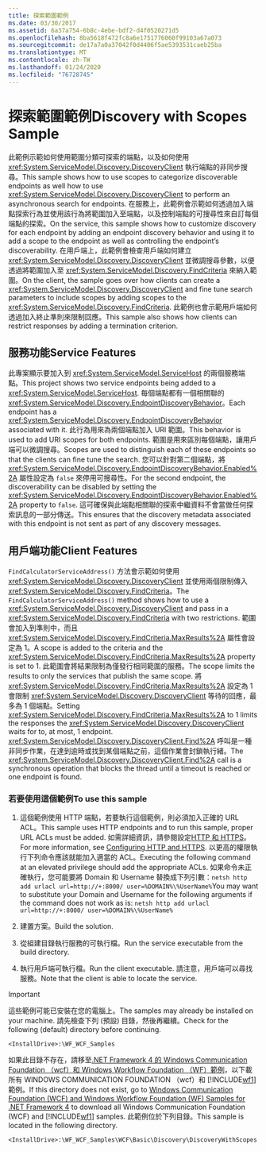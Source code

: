 ```yaml
---
title: 探索範圍範例
ms.date: 03/30/2017
ms.assetid: 6a37a754-6b8c-4ebe-bdf2-d4f0520271d5
ms.openlocfilehash: 8ba5618f472fc8a6e1751776060f99103a67a073
ms.sourcegitcommit: de17a7a0a37042f0d4406f5ae5393531caeb25ba
ms.translationtype: MT
ms.contentlocale: zh-TW
ms.lasthandoff: 01/24/2020
ms.locfileid: "76728745"
---
```

# <a name="discovery-with-scopes-sample"></a><span data-ttu-id="9b8c4-102">探索範圍範例</span><span class="sxs-lookup"><span data-stu-id="9b8c4-102">Discovery with Scopes Sample</span></span>

<span data-ttu-id="9b8c4-103">此範例示範如何使用範圍分類可探索的端點，以及如何使用 <xref:System.ServiceModel.Discovery.DiscoveryClient> 執行端點的非同步搜尋。</span><span class="sxs-lookup"><span data-stu-id="9b8c4-103">This sample shows how to use scopes to categorize discoverable endpoints as well how to use <xref:System.ServiceModel.Discovery.DiscoveryClient> to perform an asynchronous search for endpoints.</span></span> <span data-ttu-id="9b8c4-104">在服務上，此範例會示範如何透過加入端點探索行為並使用該行為將範圍加入至端點，以及控制端點的可搜尋性來自訂每個端點的探索。</span><span class="sxs-lookup"><span data-stu-id="9b8c4-104">On the service, this sample shows how to customize discovery for each endpoint by adding an endpoint discovery behavior and using it to add a scope to the endpoint as well as controlling the endpoint’s discoverability.</span></span> <span data-ttu-id="9b8c4-105">在用戶端上，此範例會檢查用戶端如何建立 <xref:System.ServiceModel.Discovery.DiscoveryClient> 並微調搜尋參數，以便透過將範圍加入至 <xref:System.ServiceModel.Discovery.FindCriteria> 來納入範圍。</span><span class="sxs-lookup"><span data-stu-id="9b8c4-105">On the client, the sample goes over how clients can create a <xref:System.ServiceModel.Discovery.DiscoveryClient> and fine tune search parameters to include scopes by adding scopes to the <xref:System.ServiceModel.Discovery.FindCriteria>.</span></span> <span data-ttu-id="9b8c4-106">此範例也會示範用戶端如何透過加入終止準則來限制回應。</span><span class="sxs-lookup"><span data-stu-id="9b8c4-106">This sample also shows how clients can restrict responses by adding a termination criterion.</span></span>

## <a name="service-features"></a><span data-ttu-id="9b8c4-107">服務功能</span><span class="sxs-lookup"><span data-stu-id="9b8c4-107">Service Features</span></span>

<span data-ttu-id="9b8c4-108">此專案顯示要加入到 <xref:System.ServiceModel.ServiceHost> 的兩個服務端點。</span><span class="sxs-lookup"><span data-stu-id="9b8c4-108">This project shows two service endpoints being added to a <xref:System.ServiceModel.ServiceHost>.</span></span> <span data-ttu-id="9b8c4-109">每個端點都有一個相關聯的 <xref:System.ServiceModel.Discovery.EndpointDiscoveryBehavior>。</span><span class="sxs-lookup"><span data-stu-id="9b8c4-109">Each endpoint has a <xref:System.ServiceModel.Discovery.EndpointDiscoveryBehavior> associated with it.</span></span> <span data-ttu-id="9b8c4-110">此行為用來為兩個端點加入 URI 範圍。</span><span class="sxs-lookup"><span data-stu-id="9b8c4-110">This behavior is used to add URI scopes for both endpoints.</span></span> <span data-ttu-id="9b8c4-111">範圍是用來區別每個端點，讓用戶端可以微調搜尋。</span><span class="sxs-lookup"><span data-stu-id="9b8c4-111">Scopes are used to distinguish each of these endpoints so that the clients can fine tune the search.</span></span> <span data-ttu-id="9b8c4-112">您可以針對第二個端點，將 <xref:System.ServiceModel.Discovery.EndpointDiscoveryBehavior.Enabled%2A> 屬性設定為 `false` 來停用可搜尋性。</span><span class="sxs-lookup"><span data-stu-id="9b8c4-112">For the second endpoint, the discoverability can be disabled by setting the <xref:System.ServiceModel.Discovery.EndpointDiscoveryBehavior.Enabled%2A> property to `false`.</span></span> <span data-ttu-id="9b8c4-113">這可確保與此端點相關聯的探索中繼資料不會當做任何探索訊息的一部分傳送。</span><span class="sxs-lookup"><span data-stu-id="9b8c4-113">This ensures that the discovery metadata associated with this endpoint is not sent as part of any discovery messages.</span></span>

## <a name="client-features"></a><span data-ttu-id="9b8c4-114">用戶端功能</span><span class="sxs-lookup"><span data-stu-id="9b8c4-114">Client Features</span></span>

<span data-ttu-id="9b8c4-115">`FindCalculatorServiceAddress()` 方法會示範如何使用 <xref:System.ServiceModel.Discovery.DiscoveryClient> 並使用兩個限制傳入 <xref:System.ServiceModel.Discovery.FindCriteria>。</span><span class="sxs-lookup"><span data-stu-id="9b8c4-115">The `FindCalculatorServiceAddress()` method shows how to use a <xref:System.ServiceModel.Discovery.DiscoveryClient> and pass in a <xref:System.ServiceModel.Discovery.FindCriteria> with two restrictions.</span></span> <span data-ttu-id="9b8c4-116">範圍會加入到準則中，而且 <xref:System.ServiceModel.Discovery.FindCriteria.MaxResults%2A> 屬性會設定為 1。</span><span class="sxs-lookup"><span data-stu-id="9b8c4-116">A scope is added to the criteria and the <xref:System.ServiceModel.Discovery.FindCriteria.MaxResults%2A> property is set to 1.</span></span> <span data-ttu-id="9b8c4-117">此範圍會將結果限制為僅發行相同範圍的服務。</span><span class="sxs-lookup"><span data-stu-id="9b8c4-117">The scope limits the results to only the services that publish the same scope.</span></span> <span data-ttu-id="9b8c4-118">將 <xref:System.ServiceModel.Discovery.FindCriteria.MaxResults%2A> 設定為 1 會限制 <xref:System.ServiceModel.Discovery.DiscoveryClient> 等待的回應，最多為 1 個端點。</span><span class="sxs-lookup"><span data-stu-id="9b8c4-118">Setting <xref:System.ServiceModel.Discovery.FindCriteria.MaxResults%2A> to 1 limits the responses the <xref:System.ServiceModel.Discovery.DiscoveryClient> waits for to, at most, 1 endpoint.</span></span> <span data-ttu-id="9b8c4-119"><xref:System.ServiceModel.Discovery.DiscoveryClient.Find%2A> 呼叫是一種非同步作業，在達到逾時或找到某個端點之前，這個作業會封鎖執行緒。</span><span class="sxs-lookup"><span data-stu-id="9b8c4-119">The <xref:System.ServiceModel.Discovery.DiscoveryClient.Find%2A> call is a synchronous operation that blocks the thread until a timeout is reached or one endpoint is found.</span></span>

### <a name="to-use-this-sample"></a><span data-ttu-id="9b8c4-120">若要使用這個範例</span><span class="sxs-lookup"><span data-stu-id="9b8c4-120">To use this sample</span></span>

1. <span data-ttu-id="9b8c4-121">這個範例使用 HTTP 端點，若要執行這個範例，則必須加入正確的 URL ACL。</span><span class="sxs-lookup"><span data-stu-id="9b8c4-121">This sample uses HTTP endpoints and to run this sample, proper URL ACLs must be added.</span></span> <span data-ttu-id="9b8c4-122">如需詳細資訊，請參閱設定[HTTP 和 HTTPS](../feature-details/configuring-http-and-https.md)。</span><span class="sxs-lookup"><span data-stu-id="9b8c4-122">For more information, see [Configuring HTTP and HTTPS](../feature-details/configuring-http-and-https.md).</span></span> <span data-ttu-id="9b8c4-123">以更高的權限執行下列命令應該就能加入適當的 ACL。</span><span class="sxs-lookup"><span data-stu-id="9b8c4-123">Executing the following command at an elevated privilege should add the appropriate ACLs.</span></span> <span data-ttu-id="9b8c4-124">如果命令未正確執行，您可能要將 Domain 和 Username 替換成下列引數：`netsh http add urlacl url=http://+:8000/ user=%DOMAIN%\%UserName%`</span><span class="sxs-lookup"><span data-stu-id="9b8c4-124">You may want to substitute your Domain and Username for the following arguments if the command does not work as is: `netsh http add urlacl url=http://+:8000/ user=%DOMAIN%\%UserName%`</span></span>

2. <span data-ttu-id="9b8c4-125">建置方案。</span><span class="sxs-lookup"><span data-stu-id="9b8c4-125">Build the solution.</span></span>

3. <span data-ttu-id="9b8c4-126">從組建目錄執行服務的可執行檔。</span><span class="sxs-lookup"><span data-stu-id="9b8c4-126">Run the service executable from the build directory.</span></span>

4. <span data-ttu-id="9b8c4-127">執行用戶端可執行檔。</span><span class="sxs-lookup"><span data-stu-id="9b8c4-127">Run the client executable.</span></span> <span data-ttu-id="9b8c4-128">請注意，用戶端可以尋找服務。</span><span class="sxs-lookup"><span data-stu-id="9b8c4-128">Note that the client is able to locate the service.</span></span>

> [!IMPORTANT]
> <span data-ttu-id="9b8c4-129">這些範例可能已安裝在您的電腦上。</span><span class="sxs-lookup"><span data-stu-id="9b8c4-129">The samples may already be installed on your machine.</span></span> <span data-ttu-id="9b8c4-130">請先檢查下列 (預設) 目錄，然後再繼續。</span><span class="sxs-lookup"><span data-stu-id="9b8c4-130">Check for the following (default) directory before continuing.</span></span>
>
> `<InstallDrive>:\WF_WCF_Samples`
>
> <span data-ttu-id="9b8c4-131">如果此目錄不存在，請移至[.NET Framework 4 的 Windows Communication Foundation （wcf）和 Windows Workflow Foundation （WF）範例](https://www.microsoft.com/download/details.aspx?id=21459)，以下載所有 WINDOWS COMMUNICATION FOUNDATION （wcf）和 [!INCLUDE[wf1](../../../../includes/wf1-md.md)] 範例。</span><span class="sxs-lookup"><span data-stu-id="9b8c4-131">If this directory does not exist, go to [Windows Communication Foundation (WCF) and Windows Workflow Foundation (WF) Samples for .NET Framework 4](https://www.microsoft.com/download/details.aspx?id=21459) to download all Windows Communication Foundation (WCF) and [!INCLUDE[wf1](../../../../includes/wf1-md.md)] samples.</span></span> <span data-ttu-id="9b8c4-132">此範例位於下列目錄。</span><span class="sxs-lookup"><span data-stu-id="9b8c4-132">This sample is located in the following directory.</span></span>
>
> `<InstallDrive>:\WF_WCF_Samples\WCF\Basic\Discovery\DiscoveryWithScopes`
